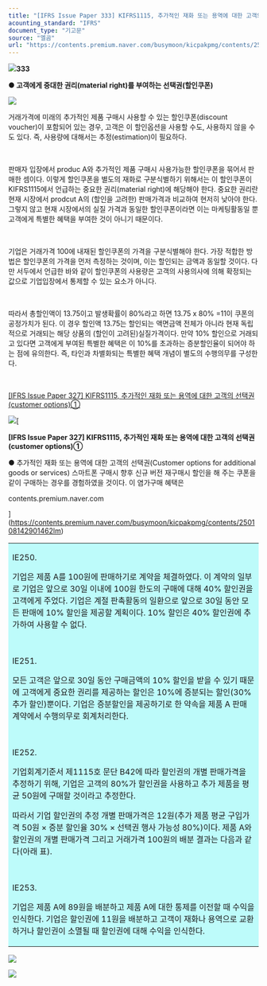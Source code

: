 ```yaml
---
title: "[IFRS Issue Paper 333] KIFRS1115, 추가적인 재화 또는 용역에 대한 고객의 선택권(customer options)②"
acounting_standard: "IFRS"
document_type: "기고문"
source: "엘곰"
url: "https://contents.premium.naver.com/busymoon/kicpakpmg/contents/250108165908263dd"
---
```

![](https://n2.news.naver.com/l.gif?type=content)**333**

**● 고객에게 중대한 권리(material right)를 부여하는 선택권(할인쿠폰)**

![](https://scs-phinf.pstatic.net/MjAyNTAxMDhfMTQ3/MDAxNzM2MzIyMTQzNzUw.aUfDXkiNOKpABDaEFdqbV6HXMTsB5XLEhxqcMacR1JYg.JW0uWFPVysg5jbhCGK7kDMLZwbScQK--zt2NEieV_F4g.PNG/image.png?type=w800)

거래가격에 미래의 추가적인 제품 구매시 사용할 수 있는 할인쿠폰(discount voucher)이 포함되어 있는 경우, 고객은 이 할인옵션을 사용할 수도, 사용하지 않을 수도 있다. 즉, 사용량에 대해서는 추정(estimation)이 필요하다.

​

판매자 입장에서 produc A와 추가적인 제품 구매시 사용가능한 할인쿠폰을 묶어서 판매한 셈이다. 이렇게 할인쿠폰을 별도의 재화로 구분식별하기 위해서는 이 할인쿠폰이 KIFRS1115에서 언급하는 중요한 권리(material right)에 해당해야 한다. 중요한 권리란 현재 시장에서 prodcut A의 (할인을 고려한) 판매가격과 비교하여 현저히 낮아야 한다. 그렇지 않고 현재 시장에서의 실질 가격과 동일한 할인쿠폰이라면 이는 마케팅활동일 뿐 고객에게 특별한 혜택을 부여한 것이 아니기 때문이다.

​

기업은 거래가격 100에 내재된 할인쿠폰의 가격을 구분식별해야 한다. 가장 적합한 방법은 할인쿠폰의 가격을 먼저 측정하는 것이며, 이는 할인되는 금액과 동일할 것이다. 다만 서두에서 언급한 바와 같이 할인쿠폰의 사용량은 고객의 사용의사에 의해 확정되는 값으로 기업입장에서 통제할 수 있는 요소가 아니다.

​

따라서 총할인액이 13.75이고 발생확률이 80%라고 하면 13.75 x 80% =11이 쿠폰의 공정가치가 된다. 이 경우 할인액 13.75는 할인되는 액면금액 전체가 아니라 현재 독립적으로 거래되는 해당 상품의 (할인이 고려된)실질가격이다. 만약 10% 할인으로 거래되고 있다면 고객에게 부여된 특별한 혜택은 이 10%를 초과하는 증분할인율이 되어야 하는 점에 유의한다. 즉, 타인과 차별화되는 특별한 혜택 개념이 별도의 수행의무를 구성한다.

​

[\[IFRS Issue Paper 327\] KIFRS1115, 추가적인 재화 또는 용역에 대한 고객의 선택권(customer options)①](https://contents.premium.naver.com/busymoon/kicpakpmg/contents/250108142901462lm)

[![](https://dthumb-phinf.pstatic.net/?src=%22https%3A%2F%2Fscs-phinf.pstatic.net%2FMjAyNDEyMzFfMjEy%2FMDAxNzM1NjA5MDIwNjA0.MJEiEW_nwe2KlEfxOu2Tjsppz_4WvJH6T_rKsBGnGnwg.YE4i2jFt6qZU8_mspvLU8_gr7WMo7Y0S5V9dvwpnLXcg.JPEG%2FFB_IMG_1735604381539.jpg%3Ftype%3Dw800%22&type=ff500_300)](https://contents.premium.naver.com/busymoon/kicpakpmg/contents/250108142901462lm)[

**\[IFRS Issue Paper 327\] KIFRS1115, 추가적인 재화 또는 용역에 대한 고객의 선택권(customer options)①**

● 추가적인 재화 또는 용역에 대한 고객의 선택권(Customer options for additional goods or services) 스마트폰 구매시 향후 신규 버전 재구매시 할인을 해 주는 쿠폰을 같이 구매하는 경우를 경험하였을 것이다. 이 염가구매 혜택은

contents.premium.naver.com

](https://contents.premium.naver.com/busymoon/kicpakpmg/contents/250108142901462lm)

<table style=""><tbody><tr><td colspan="3" rowspan="1" style="width: 100.0%; height: 129.0px;  background-color: #bdfbfa;"><div><p style=""><span style="">IE250.</span></p></div><div><p style=""><span style="">기업은 제품 A를 100원에 판매하기로 계약을 체결하였다. 이 계약의 일부로 기업은 앞으로 30일 이내에 100원 한도의 구매에 대해 40% 할인권을 고객에게 주었다. 기업은 계절 판촉활동의 일환으로 앞으로 30일 동안 모든 판매에 10% 할인을 제공할 계획이다. 10% 할인은 40% 할인권에 추가하여 사용할 수 없다.</span></p></div><div><p style=""><span style="">​</span></p></div><div><p style=""><span style="">IE251.</span></p></div><div><p style=""><span style="">모든 고객은 앞으로 30일 동안 구매금액의 10% 할인을 받을 수 있기 때문에 고객에게 중요한 권리를 제공하는 할인은 10%에 증분되는 할인(30% 추가 할인)뿐이다. 기업은 증분할인을 제공하기로 한 약속을 제품 A 판매 계약에서 수행의무로 회계처리한다.</span></p></div><div><p style=""><span style="">​</span></p></div><div><p style=""><span style="">IE252.</span></p></div><div><p style=""><span style="">기업회계기준서 제1115호 문단 B42에 따라 할인권의 개별 판매가격을 추정하기 위해, 기업은 고객의 80%가 할인권을 사용하고 추가 제품을 평균 50원에 구매할 것이라고 추정한다.</span></p></div><div><p style=""><span style="">따라서 기업 할인권의 추정 개별 판매가격은 12원(추가 제품 평균 구입가격 50원 × 증분 할인율 30% × 선택권 행사 가능성 80%)이다. 제품 A와 할인권의 개별 판매가격 그리고 거래가격 100원의 배분 결과는 다음과 같다(아래 표).</span></p></div><div><p style=""><span style="">​</span></p></div><div><p style=""><span style="">IE253.</span></p></div><div><p style=""><span style="">기업은 제품 A에 89원을 배분하고 제품 A에 대한 통제를 이전할 때 수익을 인식한다. 기업은 할인권에 11원을 배분하고 고객이 재화나 용역으로 교환하거나 할인권이 소멸될 때 할인권에 대해 수익을 인식한다.</span></p></div></td></tr></tbody></table>

![](https://scs-phinf.pstatic.net/MjAyNTAxMDhfMTk2/MDAxNzM2MzIxODM0NDgy.fTpNDdFKctSjsa8IzpE_HHVqTHDyQlhd0NhAjKgsKnMg.LJu832cclydZQejh47ZuDJ9-7G92bByhxG0iCjpPf2Yg.PNG/image.png?type=w800)

[![](https://storep-phinf.pstatic.net/cafe_004/original_2.png?type=p50_50)](https://contents.premium.naver.com/busymoon/kicpakpmg/contents/#)

​